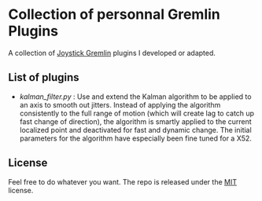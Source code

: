 # Collection of personnal Gremlin Plugins
A collection of [Joystick Gremlin](https://github.com/WhiteMagic/JoystickGremlin) plugins I developed or adapted.

## List of plugins
* _kalman_filter.py_ : Use and extend the Kalman algorithm to be applied to an axis to smooth out jitters. Instead of applying the algorithm consistently to the full range of motion (which will create lag to catch up fast change of direction), the algorithm is smartly applied to the current localized point and deactivated for fast and dynamic change. The initial parameters for the algorithm have especially been fine tuned for a X52.

## License
Feel free to do whatever you want. The repo is released under the [MIT](./LICENSE.md) license.